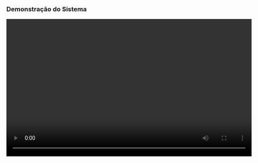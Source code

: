 ### Demonstração do Sistema







<video width="640" height="360" controls>



  <source src="https://bpms.luftlogistics.com/LuftDocs/123_FERRAMENTAS%20DO%20LUFTINFORMA.mp4" type="video/mp4">



  Seu navegador não suporta a tag de vídeo.



</video>